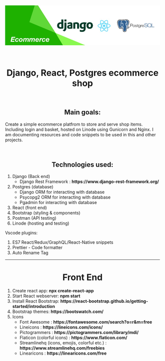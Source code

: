 <p align="center">
  <img src="https://github.com/jssdeveloper/ecommerce/blob/main/documentation/banner.jpg?raw=true">
</p>
<br />

<h1 align="center">Django, React, Postgres ecommerce shop</h1>
<br />

<h2 align="center">Main goals:</h2>
<p>Create a simple ecommerce platfrom to store and serve shop items. Including login and basket, hosted on Linode using Gunicorn and Nginx. I am documenting resources and code snippets to be used in this and other projects.</p>
<br />

<h2 align="center">Technologies used:</h2>
<ol>
  <li>Django (Back end)
    <ul>
      <li>Django Rest Framework : <strong>https://www.django-rest-framework.org/</strong></li>
    </ul>
  </li>
  <li>Postgres (database)
    <ul>
      <li>Django ORM for interacting with database</li>
      <li>Psycopg2 ORM for interacting with database</li>
      <li>Pgadmin for interacting with database</li>
    </ul>
  </li>
  <li>React (front end)</li>
  <li>Bootstrap (styling & components)</li>
  <li>Postman (API testing)</li>
  <li>Linode (hosting and testing)</li>
</ol>

<p>Vscode plugins:</p>
<ol>
  <li>ES7 React/Redux/GraphQL/React-Native snippets</li>
  <li>Prettier - Code formatter</li>
  <li>Auto Rename Tag</li>
</ol>

<hr />

<h1 align="center">Front End</h1>
<ol>
  <li>Create react app: <strong>npx create-react-app</strong></li>
  <li>Start React webserver: <strong>npm start</strong></li>
  <li>Install React Bootstrap: <strong>https://react-bootstrap.github.io/getting-started/introduction</strong></li>
  <li>Bootstrap themes: <strong>https://bootswatch.com/</strong></li>
  <li>Icons
    <ul>
      <li>Font Awesome : <strong>https://fontawesome.com/search?o=r&m=free</strong></li>
      <li>Lineicons : <strong>https://lineicons.com/icons/</strong></li>
      <li>Pictogrammers : <strong>https://pictogrammers.com/library/mdi/</strong></li>
      <li>Flaticon (colorful icons) : <strong>https://www.flaticon.com/</strong></li>
      <li>Streamlinehq (icons, emojis, colorful etc.) : <strong>https://www.streamlinehq.com/freebies</strong></li>
      <li>Linearicons : <strong>https://linearicons.com/free</strong></li>
    </ul>
  </li>
</ol>
